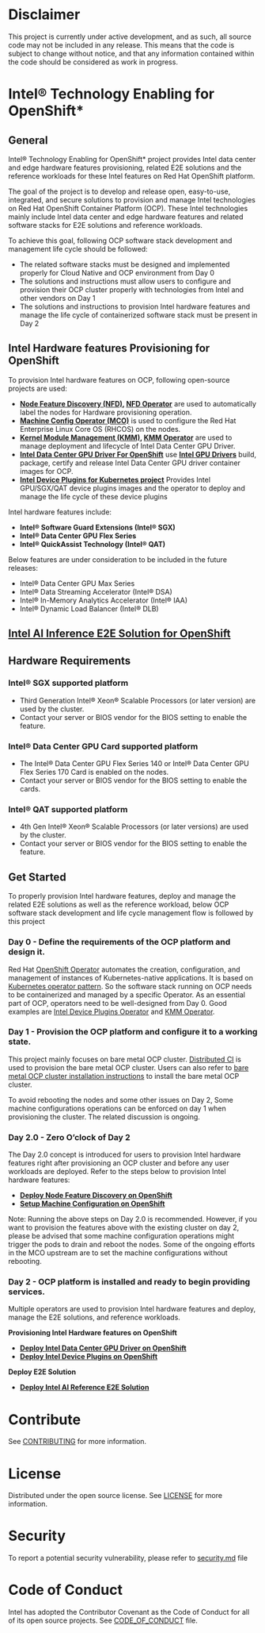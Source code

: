 # Disclaimer 
This project is currently under active development, and as such, all source code may not be included in any release. This means that the code is subject to change without notice, and that any information contained within the code should be considered as work in progress. 

# Intel® Technology Enabling for OpenShift*
## General

Intel® Technology Enabling for OpenShift* project provides Intel data center and edge hardware features provisioning, related E2E solutions and the reference workloads for these Intel features on Red Hat OpenShift platform.   

The goal of the project is to develop and release open, easy-to-use, integrated, and secure solutions to provision and manage Intel technologies on Red Hat OpenShift Container Platform (OCP). These Intel technologies mainly include Intel data center and edge hardware features and related software stacks for E2E solutions and reference workloads.

To achieve this goal, following OCP software stack development and management life cycle should be followed:

* The related software stacks must be designed and implemented properly for Cloud Native and OCP environment from Day 0
* The solutions and instructions must allow users to configure and provision their OCP cluster properly with technologies from Intel and other vendors on Day 1
* The solutions and instructions to provision Intel hardware features and manage the life cycle of containerized software stack must be present in Day 2

## Intel Hardware features Provisioning for OpenShift

To provision Intel hardware features on OCP, following open-source projects are used: 
* **[Node Feature Discovery (NFD)](https://github.com/kubernetes-sigs/node-feature-discovery), [NFD Operator](https://github.com/openshift/cluster-nfd-operator)** are used to automatically label the nodes for Hardware provisioning operation.
* **[Machine Config Operator (MCO)](https://github.com/openshift/machine-config-operator)** is used to configure the Red Hat Enterprise Linux Core OS (RHCOS) on the nodes.
* **[Kernel Module Management (KMM)](https://github.com/kubernetes-sigs/kernel-module-management), [KMM Operator](https://github.com/rh-ecosystem-edge/kernel-module-management)** are used to manage deployment and lifecycle of Intel Data Center GPU Driver.
* **[Intel Data Center GPU Driver For OpenShift](https://github.com/intel/intel-data-center-gpu-driver-for-openshift)** use **[Intel GPU Drivers](https://github.com/intel-gpu)** build, package, certify and release Intel Data Center GPU driver container images for OCP.
* **[Intel Device Plugins for Kubernetes project](https://github.com/intel/intel-device-plugins-for-kubernetes)** Provides Intel GPU/SGX/QAT device plugins images and the operator to deploy and manage the life cycle of these device plugins 

Intel hardware features include:

* **Intel® Software Guard Extensions (Intel® SGX)**
* **Intel® Data Center GPU Flex Series**
*	**Intel® QuickAssist Technology (Intel® QAT)**

Below features are under consideration to be included in the future releases: 

*	Intel® Data Center GPU Max Series
*	Intel® Data Streaming Accelerator (Intel® DSA)
*	Intel® In-Memory Analytics Accelerator (Intel® IAA)
*	Intel® Dynamic Load Balancer (Intel® DLB)

## [Intel AI Inference E2E Solution for OpenShift](e2e/inference/README.md)

## Hardware Requirements

### Intel® SGX supported platform

* Third Generation Intel® Xeon® Scalable Processors (or later version) are used by the cluster.
* Contact your server or BIOS vendor for the BIOS setting to enable the feature.

### Intel® Data Center GPU Card supported platform

* The Intel® Data Center GPU Flex Series 140 or Intel® Data Center GPU Flex Series 170 Card is enabled on the nodes.
* Contact your server or BIOS vendor for the BIOS setting to enable the cards.

### Intel® QAT supported platform
* 4th Gen Intel® Xeon® Scalable Processors (or later versions) are used by the cluster.
* Contact your server or BIOS vendor for the BIOS setting to enable the feature.

## Get Started 
To properly provision Intel hardware features, deploy and manage the related E2E solutions as well as the reference workload, below OCP software stack development and life cycle management flow is followed by this project

### Day 0 - Define the requirements of the OCP platform and design it.
Red Hat [OpenShift Operator](https://www.redhat.com/en/technologies/cloud-computing/openshift/what-are-openshift-operators) automates the creation, configuration, and management of instances of Kubernetes-native applications. It is based on [Kubernetes operator pattern](https://kubernetes.io/docs/concepts/extend-kubernetes/operator/). So the software stack running on OCP needs to be containerized and managed by a specific Operator. As an essential part of OCP, operators need to be well-designed from Day 0. Good examples are [Intel Device Plugins Operator](https://github.com/intel/intel-device-plugins-for-kubernetes) and [KMM Operator](https://github.com/rh-ecosystem-edge/kernel-module-management).

### Day 1 - Provision the OCP platform and configure it to a working state.
This project mainly focuses on bare metal OCP cluster. [Distributed CI](https://doc.distributed-ci.io/dci-openshift-agent/) is used to provision the bare metal OCP cluster. Users can also refer to [bare metal OCP cluster installation instructions](https://docs.openshift.com/container-platform/4.12/installing/installing_bare_metal_ipi/ipi-install-overview.html) to install the bare metal OCP cluster.

To avoid rebooting the nodes and some other issues on Day 2, Some machine configurations operations can be enforced on day 1 when provisioning the cluster. The related discussion is ongoing.

### Day 2.0 - Zero O’clock of Day 2
The Day 2.0 concept is introduced for users to provision Intel hardware features right after provisioning an OCP cluster and before any user workloads are deployed. Refer to the steps below to provision Intel hardware features:

* **[Deploy Node Feature Discovery on OpenShift](nfd/README.md#steps-to-install-and-configure-nfd-operator-on-ocp-cluster)**
* **[Setup Machine Configuration on OpenShift](machine_configuration/README.md#general-configuration-for-provisioning-intel-hardware-features)**  

Note: Running the above steps on Day 2.0 is recommended. However, if you want to provision the features above with the existing cluster on day 2, please be advised that some machine configuration operations might trigger the pods to drain and reboot the nodes. Some of the ongoing efforts in the MCO upstream are to set the machine configurations without rebooting.

### Day 2 - OCP platform is installed and ready to begin providing services.
Multiple operators are used to provision Intel hardware features and deploy, manage the E2E solutions, and reference workloads.

**Provisioning Intel Hardware features on OpenShift**
* **[Deploy Intel Data Center GPU Driver on OpenShift](kmmo/README.md#managing-intel-dgpu-driver-with-kmm-operator)**
* **[Deploy Intel Device Plugins on OpenShift](device_plugins/README.md#deploy-intel-device-plugins-on-openshift)**
 
**Deploy E2E Solution**
* **[Deploy Intel AI Reference E2E Solution](e2e/inference/README.md#deploy-intel-ai-inference-e2e-solution)**

# Contribute
See [CONTRIBUTING](CONTRIBUTING.md) for more information.

# License
Distributed under the open source license. See [LICENSE](/LICENSE.txt) for more information.

# Security
To report a potential security vulnerability, please refer to [security.md](/security.md) file 

# Code of Conduct
Intel has adopted the Contributor Covenant as the Code of Conduct for all of its open source projects. See [CODE_OF_CONDUCT](/CODE_OF_CONDUCT.md) file.

